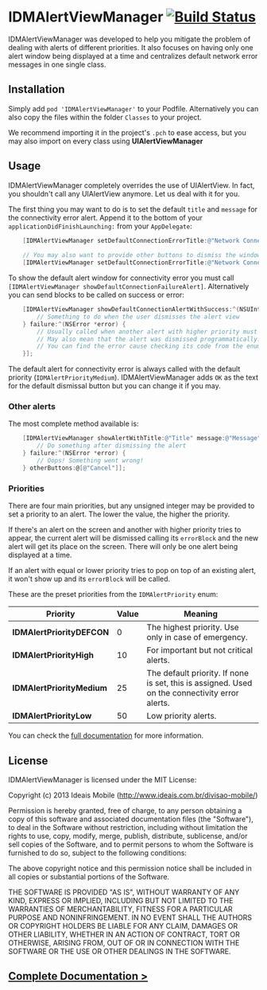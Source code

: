 IDMAlertViewManager [![Build Status](https://magnum.travis-ci.com/ideaismobile/IDMAlertViewManager.png?token=HgpLPTLpJGCu6X7AwRB1&branch=master)](https://magnum.travis-ci.com/ideaismobile/IDMAlertViewManager)
===================

IDMAlertViewManager was developed to help you mitigate the problem of dealing with alerts of different priorities. It also focuses on having only one alert window being displayed at a time and centralizes default network error messages in one single class.

## Installation

Simply add `pod 'IDMAlertViewManager'` to your Podfile. Alternatively you can also copy the files within the folder `Classes` to your project.

We recommend importing it in the project's `.pch` to ease access, but you may also import on every class using **UIAlertViewManager**

## Usage

IDMAlertViewManager completely overrides the use of UIAlertView. In fact, you shouldn't call any UIAlertView anymore. Let us deal with it for you.

The first thing you may want to do is to set the default `title` and `message` for the connectivity error alert. Append it to the bottom of your `applicationDidFinishLaunching:` from your `AppDelegate`:

``` objective-c
	[IDMAlertViewManager setDefaultConnectionErrorTitle:@"Network Connectivity Error" message:@"Couldn't reach the server. Please, try again."];
	
	// You may also want to provide other buttons to dismiss the window:
	[IDMAlertViewManager setDefaultConnectionErrorTitle:@"Network Connectivity Error" message:@"Couldn't reach the server. Please, try again." otherButtons:@[@"Nah! I'm fine!"]];
```

To show the default alert window for connectivity error you must call `[IDMAlertViewManager showDefaultConnectionFailureAlert]`. Alternatively you can send blocks to be called on success or error:

``` objective-c
	[IDMAlertViewManager showDefaultConnectionAlertWithSuccess:^(NSUInteger selectedIndex) {
		// Something to do when the user dismisses the alert view
	} failure:^(NSError *error) {
		// Usually called when another alert with higher priority must appear.
		// May also mean that the alert was dismissed programmatically.
		// You can find the error cause checking its code from the enum IDMAlertError
	}];
```

The default alert for connectivity error is always called with the default priority (`IDMAlertPriorityMedium`). IDMAlertViewManager adds `OK` as the text for the default dismissal button but you can change it if you may.

### Other alerts

The most complete method available is:

``` objective-c
	[IDMAlertViewManager showAlertWithTitle:@"Title" message:@"Message" priority:IDMAlertPriorityHigh success:^(NSUInteger selectedIndex) {
		// Do something after dismissing the alert
	} failure:^(NSError *error) {
		// Oops! Something went wrong!
	} otherButtons:@[@"Cancel"]];
```

### Priorities

There are four main priorities, but any unsigned integer may be provided to set a priority to an alert. The lower the value, the higher the priority.

If there's an alert on the screen and another with higher priority tries to appear, the current alert will be dismissed calling its `errorBlock` and the new alert will get its place on the screen. There will only be one alert being displayed at a time.

If an alert with equal or lower priority tries to pop on top of an existing alert, it won't show up and its `errorBlock` will be called.

These are the preset priorities from the `IDMAlertPriority` enum:

Priority | Value | Meaning
---------|-------|--------
**IDMAlertPriorityDEFCON** | 0 | The highest priority. Use only in case of emergency.
**IDMAlertPriorityHigh** | 10 | For important but not critical alerts.
**IDMAlertPriorityMedium** | 25 | The default priority. If none is set, this is assigned. Used on the connectivity error alerts.
**IDMAlertPriorityLow** | 50 | Low priority alerts.

You can check the [full documentation](http://ideaismobile.github.io/IDMAlertViewManager/docs) for more information.

## License

IDMAlertViewManager is licensed under the MIT License:

Copyright (c) 2013 Ideais Mobile (http://www.ideais.com.br/divisao-mobile/)

Permission is hereby granted, free of charge, to any person obtaining a copy of
this software and associated documentation files (the "Software"), to deal in
the Software without restriction, including without limitation the rights to
use, copy, modify, merge, publish, distribute, sublicense, and/or sell copies of
the Software, and to permit persons to whom the Software is furnished to do so,
subject to the following conditions:

The above copyright notice and this permission notice shall be included in all
copies or substantial portions of the Software.

THE SOFTWARE IS PROVIDED "AS IS", WITHOUT WARRANTY OF ANY KIND, EXPRESS OR
IMPLIED, INCLUDING BUT NOT LIMITED TO THE WARRANTIES OF MERCHANTABILITY, FITNESS
FOR A PARTICULAR PURPOSE AND NONINFRINGEMENT. IN NO EVENT SHALL THE AUTHORS OR
COPYRIGHT HOLDERS BE LIABLE FOR ANY CLAIM, DAMAGES OR OTHER LIABILITY, WHETHER
IN AN ACTION OF CONTRACT, TORT OR OTHERWISE, ARISING FROM, OUT OF OR IN
CONNECTION WITH THE SOFTWARE OR THE USE OR OTHER DEALINGS IN THE SOFTWARE.

## [Complete Documentation >](http://ideaismobile.github.io/IDMAlertViewManager/docs)